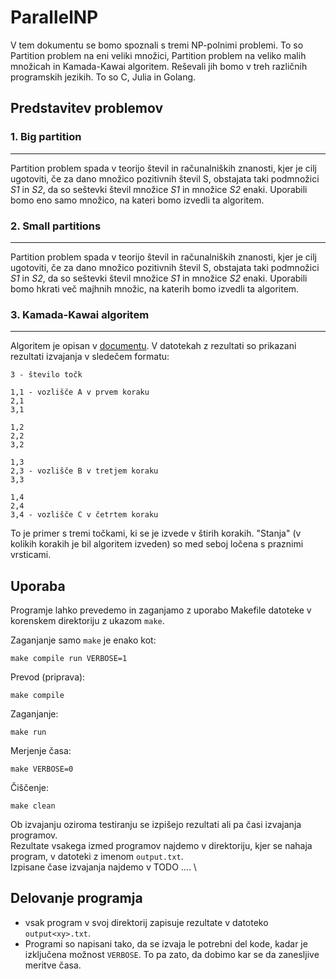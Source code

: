 # ParallelNP

V tem dokumentu se bomo spoznali s tremi NP-polnimi problemi. To so Partition problem na eni veliki množici, Partition problem na veliko malih množicah in Kamada-Kawai algoritem. Reševali jih bomo v treh različnih programskih jezikih. To so C, Julia in Golang.

## Predstavitev problemov


### 1. Big partition
---
Partition problem spada v teorijo števil in računalniških znanosti, kjer je cilj ugotoviti, če za dano množico pozitivnih števil S, obstajata taki podmnožici _S1_ in _S2_, da so seštevki števil množice _S1_ in množice _S2_ enaki.
Uporabili bomo eno samo množico, na kateri bomo izvedli ta algoritem.

### 2. Small partitions
---
Partition problem spada v teorijo števil in računalniških znanosti, kjer je cilj ugotoviti, če za dano množico pozitivnih števil S, obstajata taki podmnožici _S1_ in _S2_, da so seštevki števil množice _S1_ in množice _S2_ enaki.
Uporabili bomo hkrati več majhnih množic, na katerih bomo izvedli ta algoritem.

### 3. Kamada-Kawai algoritem
---
Algoritem je opisan v [documentu](./docs/document.pdf). V datotekah z rezultati so prikazani rezultati izvajanja v sledečem formatu:
```
3 - število točk

1,1 - vozlišče A v prvem koraku
2,1 
3,1

1,2
2,2
3,2

1,3
2,3 - vozlišče B v tretjem koraku
3,3

1,4
2,4
3,4 - vozlišče C v četrtem koraku
```
To je primer s tremi točkami, ki se je izvede v štirih korakih. "Stanja" (v kolikih korakih je bil algoritem izveden) so med seboj ločena s praznimi vrsticami.

## Uporaba
Programje lahko prevedemo in zaganjamo z uporabo Makefile datoteke v korenskem direktoriju z ukazom `make`.

Zaganjanje samo `make` je enako kot:
```make
make compile run VERBOSE=1
```

Prevod (priprava):
```make
make compile
```

Zaganjanje:
```make
make run
```

Merjenje časa:
```make
make VERBOSE=0
```

Čiščenje:
```make
make clean
```

Ob izvajanju oziroma testiranju se izpišejo rezultati ali pa časi izvajanja programov.\
Rezultate vsakega izmed programov najdemo v direktoriju, kjer se nahaja program, v datoteki z imenom `output.txt`.\
Izpisane čase izvajanja najdemo v TODO .... \

## Delovanje programja
- vsak program v svoj direktorij zapisuje rezultate v datoteko `output<xy>.txt`.
- Programi so napisani tako, da se izvaja le potrebni del kode, kadar je izključena možnost `VERBOSE`. To pa zato, da dobimo kar se da zanesljive meritve časa.
